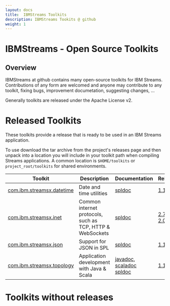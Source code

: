 ```yaml
---
layout: docs
title:  IBMStreams Toolkits
description: IBMStreams Tookits @ github
weight: 1
---
```


# IBMStreams - Open Source Toolkits 
## Overview

IBMStreams at github contains many open-source toolkits for IBM Streams. Contributions of any form are welcomed and anyone may contribute to any toolkit, fixing bugs, improvement documetation, suggesting changes, ... 

Generally toolkits are released under the Apache License v2.

# Released Toolkits

These toolkits provide a release that is ready to be used in an IBM Streams application.

To use download the tar archive from the project's releases page and then
unpack into a location you will include in your toolkit path when compiling
Streams applications. A common location is `$HOME/toolkits` or `project_root/toolkits` for shared environments.

| Toolkit | Description | Documentation | Releases |
| ------- |-------------| -------| ---------|
| <a href="http://ibmstreams.github.io/streamsx.datetime/" >com.ibm.streamsx.datetime</a> | Date and time utilities | <a href="http://ibmstreams.github.io/streamsx.datetime/com.ibm.streamsx.datetime/doc/spldoc/html/index.html">spldoc</a> | <a href="https://github.com/IBMStreams/streamsx.datetime/releases/tag/v1.1.0" >1.1.0</a>, <a href="https://github.com/IBMStreams/streamsx.datetime/releases" >all</a> |
| <a href="http://ibmstreams.github.io/streamsx.inet/" >com.ibm.streamsx.inet</a> | Common internet protocols, such as TCP, HTTP & WebSockets | <a href="http://ibmstreams.github.io/streamsx.inet/com.ibm.streamsx.inet/doc/spldoc/html/index.html">spldoc</a> | <a href="https://github.com/IBMStreams/streamsx.inet/releases/tag/v2.7.0" >2.7.0</a>, <a href="https://github.com/IBMStreams/streamsx.inet/releases/tag/v2.0.2" >2.0.2</a>, <a href="https://github.com/IBMStreams/streamsx.inet/releases" >all</a> |
| <a href="http://ibmstreams.github.io/streamsx.json/" >com.ibm.streamsx.json</a> | Support for JSON in SPL| <a href="http://ibmstreams.github.io/streamsx.json/com.ibm.streamsx.json/doc/spldoc/html/index.html">spldoc</a> | <a href="https://github.com/IBMStreams/streamsx.json/releases/tag/v1.1.1" >1.1.1</a>, <a href="https://github.com/IBMStreams/streamsx.json/releases" >all</a> |
| <a href="http://ibmstreams.github.io/streamsx.topology/" >com.ibm.streamsx.topology</a> | Application development with Java & Scala | <a href="http://ibmstreams.github.io/streamsx.topology/com.ibm.streamsx.topology/doc/javadoc/index.html">javadoc</a>, <a href="http://ibmstreams.github.io/streamsx.topology/com.ibm.streamsx.topology/doc/scaladoc/html/index.html">scaladoc</a> <a href="http://ibmstreams.github.io/streamsx.topology/com.ibm.streamsx.topology/doc/spldoc/html/index.html">spldoc</a> | <a href="https://github.com/IBMStreams/streamsx.topology/releases/tag/v1.1.2" >1.1.2</a>, <a href="https://github.com/IBMStreams/streamsx.topology/releases" >all</a> |

# Toolkits without releases

